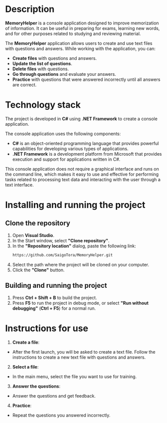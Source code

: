 # Description
**MemoryHelper** is a console application designed to improve memorization of information. It can be useful in preparing for exams, learning new words, and for other purposes related to studying and reviewing material.

The **MemoryHelper** application allows users to create and use text files with questions and answers. While working with the application, you can:
- **Create files** with questions and answers.
- **Update the list of questions**.
- **Delete files** with questions.
- **Go through questions** and evaluate your answers.
- **Practice** with questions that were answered incorrectly until all answers are correct.

# Technology stack
The project is developed in **C#** using **.NET Framework** to create a console application.

The console application uses the following components:
- **C#** is an object-oriented programming language that provides powerful capabilities for developing various types of applications.
- **.NET Framework** is a development platform from Microsoft that provides execution and support for applications written in C#.

This console application does not require a graphical interface and runs on the command line, which makes it easy to use and effective for performing tasks related to processing text data and interacting with the user through a text interface.

# Installing and running the project

## Clone the repository
1. Open **Visual Studio**.
2. In the Start window, select **"Clone repository"**.
3. In the **"Repository location"** dialog, paste the following link:
   ```bash
   https://github.com/SaigoTora/MemoryHelper.git
4. Select the path where the project will be cloned on your computer.
5. Click the **"Clone"** button.

## Building and running the project
1. Press **Ctrl + Shift + B** to build the project.
2. Press **F5** to run the project in debug mode, or select **"Run without debugging"** (**Ctrl + F5**) for a normal run.

# Instructions for use
1. **Create a file**:
- After the first launch, you will be asked to create a text file. Follow the instructions to create a new text file with questions and answers.

2. **Select a file**:
- In the main menu, select the file you want to use for training.

3. **Answer the questions**:
- Answer the questions and get feedback.

4. **Practice**:
- Repeat the questions you answered incorrectly.
